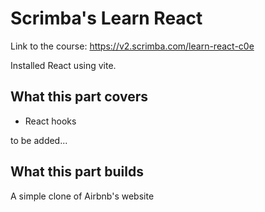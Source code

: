 # Scrimba's Learn React

Link to the course: https://v2.scrimba.com/learn-react-c0e

Installed React using vite.

## What this part covers

- React hooks

to be added...

## What this part builds

A simple clone of Airbnb's website

